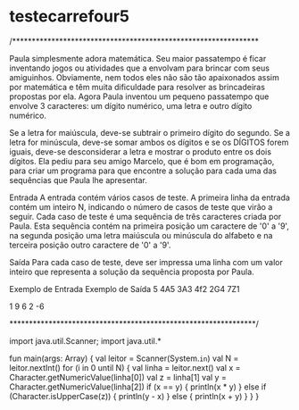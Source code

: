 # testecarrefour5

/***************************************************************

Paula simplesmente adora matemática. Seu maior passatempo é ficar inventando jogos ou atividades que a envolvam para brincar com seus amiguinhos. Obviamente, nem todos eles não são tão apaixonados assim por matemática e têm muita dificuldade para resolver as brincadeiras propostas por ela. Agora Paula inventou um pequeno passatempo que envolve 3 caracteres: um dígito numérico, uma letra e outro dígito numérico.

Se a letra for maiúscula, deve-se subtrair o primeiro dígito do segundo. Se a letra for minúscula, deve-se somar ambos os dígitos e se os DÍGITOS forem iguais, deve-se desconsiderar a letra e mostrar o produto entre os dois dígitos. Ela pediu para seu amigo Marcelo, que é bom em programação, para criar um programa para que encontre a solução para cada uma das sequências que Paula lhe apresentar.

Entrada
A entrada contém vários casos de teste. A primeira linha da entrada contém um inteiro N, indicando o número de casos de teste que virão a seguir. Cada caso de teste é uma sequência de três caracteres criada por Paula. Esta sequência contém na primeira posição um caractere de '0' a '9', na segunda posição uma letra maiúscula ou minúscula do alfabeto e na terceira posição outro caractere de '0' a '9'.

Saída
Para cada caso de teste, deve ser impressa uma linha com um valor inteiro que representa a solução da sequência proposta por Paula.

 
Exemplo de Entrada	Exemplo de Saída
5
4A5
3A3
4f2
2G4
7Z1

1
9
6
2
-6

***************************************************************/


import java.util.Scanner;
import java.util.*

fun main(args: Array<String>) {
        val leitor = Scanner(System.`in`)
        val N = leitor.nextInt()
        for (i in 0 until N) {
            val linha = leitor.next()
            val x = Character.getNumericValue(linha[0])
            val z = linha[1]
            val y = Character.getNumericValue(linha[2])
            if (x == y) {
                println(x * y)
            } else if (Character.isUpperCase(z)) {
                println(y - x)
            } else {
                println(x + y)
            }
        }
    }
